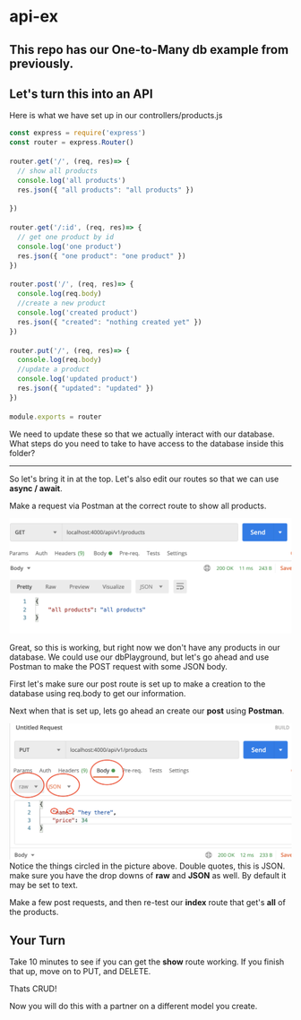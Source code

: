# api-ex

## This repo has our One-to-Many db example from previously.

## Let's turn this into an API

Here is what we have set up in our controllers/products.js
```javascript
const express = require('express')
const router = express.Router()

router.get('/', (req, res)=> {
  // show all products
  console.log('all products')
  res.json({ "all products": "all products" })

})

router.get('/:id', (req, res)=> {
  // get one product by id
  console.log('one product')
  res.json({ "one product": "one product" })
})

router.post('/', (req, res)=> {
  console.log(req.body)
  //create a new product
  console.log('created product')
  res.json({ "created": "nothing created yet" })
})

router.put('/', (req, res)=> {
  console.log(req.body)
  //update a product
  console.log('updated product')
  res.json({ "updated": "updated" })
})

module.exports = router
```

We need to update these so that we actually interact with our database.
What steps do you need to take to have access to the database inside this folder?

-----

So let's bring it in at the top. Let's also edit our routes so that we can use **async / await**.

Make a request via Postman at the correct route to show all products.

![postman get](./assets/postman-get)

Great, so this is working, but right now we don't have any products in our database. We could use our dbPlayground, but let's go ahead and use Postman to make the POST request with some JSON body.

First let's make sure our post route is set up to make a creation to the database using req.body to get our information.

Next when that is set up, lets go ahead an create our **post** using **Postman**. 

![postman get](./assets/postman.png)
Notice the things circled in the picture above. Double quotes, this is JSON. make sure you have the drop downs of **raw** and **JSON** as well. By default it may be set to text.

Make a few post requests, and then re-test our **index** route that get's **all** of the products.

## Your Turn
Take 10 minutes to see if you can get the **show** route working. If you finish that up, move on to PUT, and DELETE.


Thats CRUD!

Now you will do this with a partner on a different model you create.
